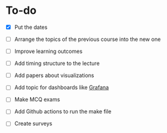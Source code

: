 # To-do

- [x] Put the dates
- [ ] Arrange the topics of the previous course into the new one
- [ ] Improve learning outcomes
- [ ] Add timing structure to the lecture
- [ ] Add papers about visualizations
- [ ] Add topic for dashboards like [Grafana](https://grafana.com/)
- [ ] Make MCQ exams
- [ ] Add Github actions to run the make file
- [ ] Create surveys

